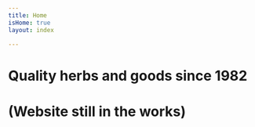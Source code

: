 ```yaml
---
title: Home
isHome: true
layout: index

---
```

# Quality herbs and goods since 1982 

# (Website still in the works)